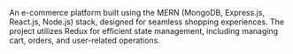 An e-commerce platform built using the MERN (MongoDB, Express.js, React.js, Node.js) stack, designed for seamless shopping experiences. The project utilizes Redux for efficient state management, including managing cart, orders, and user-related operations.
